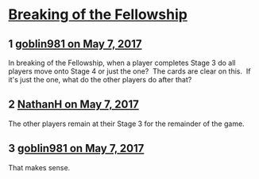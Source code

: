 # [Breaking of the Fellowship](https://community.fantasyflightgames.com/topic/249098-breaking-of-the-fellowship/)

## 1 [goblin981 on May 7, 2017](https://community.fantasyflightgames.com/topic/249098-breaking-of-the-fellowship/?do=findComment&comment=2773289)

In breaking of the Fellowship, when a player completes Stage 3 do all players move onto Stage 4 or just the one?  The cards are clear on this.  If it's just the one, what do the other players do after that?

## 2 [NathanH on May 7, 2017](https://community.fantasyflightgames.com/topic/249098-breaking-of-the-fellowship/?do=findComment&comment=2773294)

The other players remain at their Stage 3 for the remainder of the game.

## 3 [goblin981 on May 7, 2017](https://community.fantasyflightgames.com/topic/249098-breaking-of-the-fellowship/?do=findComment&comment=2773316)

That makes sense.

